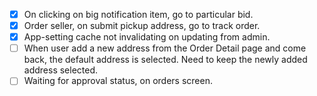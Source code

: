 - [x] On clicking on big notification item, go to particular bid.
- [x] Order seller, on submit pickup address, go to track order.
- [x] App-setting cache not invalidating on updating from admin.
- [ ] When user add a new address from the Order Detail page and come back, the default address is selected. Need to keep the newly added address selected.
- [ ] Waiting for approval status, on orders screen.